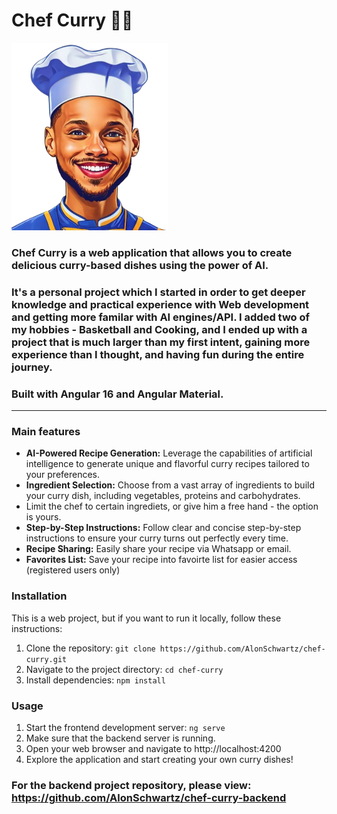 # Chef Curry  👨‍🍳 

<img src ="https://github.com/AlonSchwartz/chef-curry/blob/master/src/assets/logo.png?raw=true" width="250" height="300" />

### Chef Curry is a web application that allows you to create delicious curry-based dishes using the power of AI.

### It's a personal project which I started in order to get deeper knowledge and practical experience with Web development and getting more familar with AI engines/API. I added two of my hobbies - Basketball and Cooking, and I ended up with a project that is much larger than my first intent, gaining more experience than I thought, and having fun during the entire journey.

###  Built with Angular 16 and Angular Material.

---

### Main features
* <b>AI-Powered Recipe Generation:</b> Leverage the capabilities of artificial intelligence to generate unique and flavorful curry recipes tailored to your preferences.
* <b>Ingredient Selection:</b> Choose from a vast array of ingredients to build your curry dish, including vegetables, proteins and carbohydrates.
* Limit the chef to certain ingrediets, or give him a free hand - the option is yours.
* <b>Step-by-Step Instructions:</b> Follow clear and concise step-by-step instructions to ensure your curry turns out perfectly every time.
* <b>Recipe Sharing:</b> Easily share your recipe via Whatsapp or email.
* <b>Favorites List:</b> Save your recipe into favoirte list for easier access (registered users only)

### Installation

This is a web project, but if you want to run it locally, follow these instructions:

1. Clone the repository: ``git clone https://github.com/AlonSchwartz/chef-curry.git``
2. Navigate to the project directory: ``cd chef-curry``
3. Install dependencies: ``npm install``

### Usage
1. Start the frontend development server: ``ng serve``
2. Make sure that the backend server is running.
3. Open your web browser and navigate to http://localhost:4200
4. Explore the application and start creating your own curry dishes!


### For the backend project repository, please view: https://github.com/AlonSchwartz/chef-curry-backend

